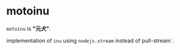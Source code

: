 # motoinu

`motoinu` is __"元犬"__.

implementation of `inu` using `nodejs.stream` instead of  pull-stream`.


